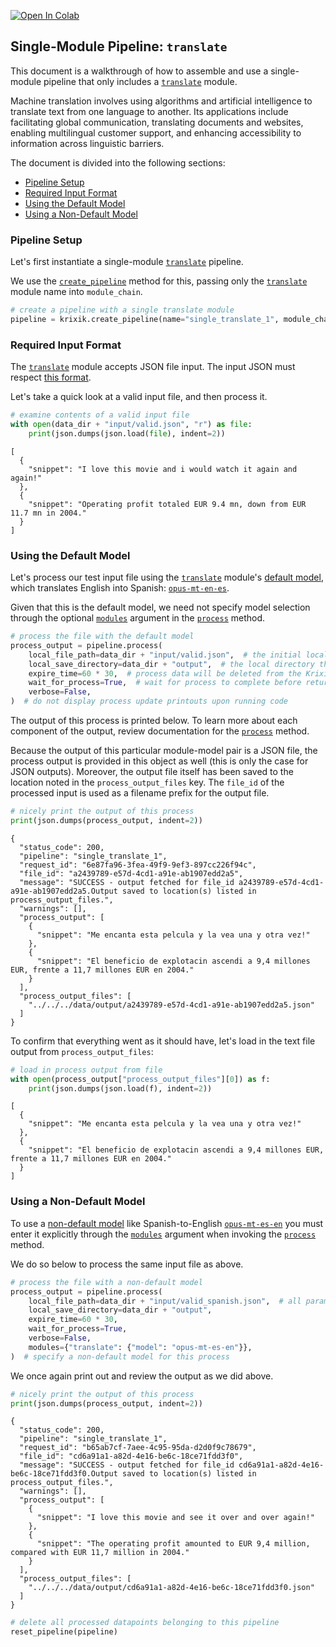 <a href="https://colab.research.google.com/github/krixik-ai/krixik-docs/blob/main/docs/examples/single_module_pipelines/single_translate.ipynb" target="_parent"><img src="https://colab.research.google.com/assets/colab-badge.svg" alt="Open In Colab"/></a>

## Single-Module Pipeline: `translate`

This document is a walkthrough of how to assemble and use a single-module pipeline that only includes a [`translate`](../../modules/ai_modules/translate_module.md) module. 

Machine translation involves using algorithms and artificial intelligence to translate text from one language to another. Its applications include facilitating global communication, translating documents and websites, enabling multilingual customer support, and enhancing accessibility to information across linguistic barriers.

The document is divided into the following sections:

- [Pipeline Setup](#pipeline-setup)
- [Required Input Format](#required-input-format)
- [Using the Default Model](#using-the-default-model)
- [Using a Non-Default Model](#using-a-non-default-model)

### Pipeline Setup

Let's first instantiate a single-module [`translate`](../../modules/ai_modules/translate_module.md) pipeline.

We use the [`create_pipeline`](../../system/pipeline_creation/create_pipeline.md) method for this, passing only the [`translate`](../../modules/ai_modules/translate_module.md) module name into `module_chain`.


```python
# create a pipeline with a single translate module
pipeline = krixik.create_pipeline(name="single_translate_1", module_chain=["translate"])
```

### Required Input Format

The [`translate`](../../modules/ai_modules/translate_module.md) module accepts JSON file input. The input JSON must respect [this format](../../system/parameters_processing_files_through_pipelines/JSON_input_format.md).

Let's take a quick look at a valid input file, and then process it.


```python
# examine contents of a valid input file
with open(data_dir + "input/valid.json", "r") as file:
    print(json.dumps(json.load(file), indent=2))
```

    [
      {
        "snippet": "I love this movie and i would watch it again and again!"
      },
      {
        "snippet": "Operating profit totaled EUR 9.4 mn, down from EUR 11.7 mn in 2004."
      }
    ]


### Using the Default Model

Let's process our test input file using the [`translate`](../../modules/ai_modules/translate_module.md) module's [default model](../../modules/ai_modules/translate_module.md#available-models-in-the-translate-module), which translates English into Spanish: [`opus-mt-en-es`](https://huggingface.co/Helsinki-NLP/opus-mt-en-es).

Given that this is the default model, we need not specify model selection through the optional [`modules`](../../system/parameters_processing_files_through_pipelines/process_method.md#selecting-models-via-the-modules-argument) argument in the [`process`](../../system/parameters_processing_files_through_pipelines/process_method.md) method.


```python
# process the file with the default model
process_output = pipeline.process(
    local_file_path=data_dir + "input/valid.json",  # the initial local filepath where the input file is stored
    local_save_directory=data_dir + "output",  # the local directory that the output file will be saved to
    expire_time=60 * 30,  # process data will be deleted from the Krixik system in 30 minutes
    wait_for_process=True,  # wait for process to complete before returning IDE control to user
    verbose=False,
)  # do not display process update printouts upon running code
```

The output of this process is printed below. To learn more about each component of the output, review documentation for the [`process`](../../system/parameters_processing_files_through_pipelines/process_method.md) method.

Because the output of this particular module-model pair is a JSON file, the process output is provided in this object as well (this is only the case for JSON outputs).  Moreover, the output file itself has been saved to the location noted in the `process_output_files` key.  The `file_id` of the processed input is used as a filename prefix for the output file.


```python
# nicely print the output of this process
print(json.dumps(process_output, indent=2))
```

    {
      "status_code": 200,
      "pipeline": "single_translate_1",
      "request_id": "6e87fa96-3fea-49f9-9ef3-897cc226f94c",
      "file_id": "a2439789-e57d-4cd1-a91e-ab1907edd2a5",
      "message": "SUCCESS - output fetched for file_id a2439789-e57d-4cd1-a91e-ab1907edd2a5.Output saved to location(s) listed in process_output_files.",
      "warnings": [],
      "process_output": [
        {
          "snippet": "Me encanta esta pelcula y la vea una y otra vez!"
        },
        {
          "snippet": "El beneficio de explotacin ascendi a 9,4 millones EUR, frente a 11,7 millones EUR en 2004."
        }
      ],
      "process_output_files": [
        "../../../data/output/a2439789-e57d-4cd1-a91e-ab1907edd2a5.json"
      ]
    }


To confirm that everything went as it should have, let's load in the text file output from `process_output_files`:


```python
# load in process output from file
with open(process_output["process_output_files"][0]) as f:
    print(json.dumps(json.load(f), indent=2))
```

    [
      {
        "snippet": "Me encanta esta pelcula y la vea una y otra vez!"
      },
      {
        "snippet": "El beneficio de explotacin ascendi a 9,4 millones EUR, frente a 11,7 millones EUR en 2004."
      }
    ]


### Using a Non-Default Model

To use a [non-default model](../../modules/ai_modules/translate_module.md#available-models-in-the-translate-module) like Spanish-to-English [`opus-mt-es-en`](https://huggingface.co/Helsinki-NLP/opus-mt-es-en) you must enter it explicitly through the [`modules`](../../system/parameters_processing_files_through_pipelines/process_method.md#selecting-models-via-the-modules-argument) argument when invoking the [`process`](../../system/parameters_processing_files_through_pipelines/process_method.md) method.

We do so below to process the same input file as above.


```python
# process the file with a non-default model
process_output = pipeline.process(
    local_file_path=data_dir + "input/valid_spanish.json",  # all parameters save 'modules' as above
    local_save_directory=data_dir + "output",
    expire_time=60 * 30,
    wait_for_process=True,
    verbose=False,
    modules={"translate": {"model": "opus-mt-es-en"}},
)  # specify a non-default model for this process
```

We once again print out and review the output as we did above.


```python
# nicely print the output of this process
print(json.dumps(process_output, indent=2))
```

    {
      "status_code": 200,
      "pipeline": "single_translate_1",
      "request_id": "b65ab7cf-7aee-4c95-95da-d2d0f9c78679",
      "file_id": "cd6a91a1-a82d-4e16-be6c-18ce71fdd3f0",
      "message": "SUCCESS - output fetched for file_id cd6a91a1-a82d-4e16-be6c-18ce71fdd3f0.Output saved to location(s) listed in process_output_files.",
      "warnings": [],
      "process_output": [
        {
          "snippet": "I love this movie and see it over and over again!"
        },
        {
          "snippet": "The operating profit amounted to EUR 9,4 million, compared with EUR 11,7 million in 2004."
        }
      ],
      "process_output_files": [
        "../../../data/output/cd6a91a1-a82d-4e16-be6c-18ce71fdd3f0.json"
      ]
    }



```python
# delete all processed datapoints belonging to this pipeline
reset_pipeline(pipeline)
```
